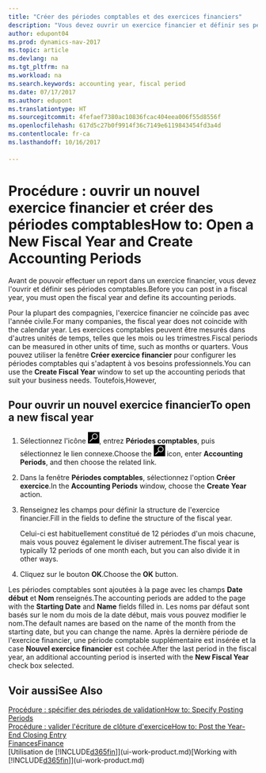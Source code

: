 ```yaml
---
title: "Créer des périodes comptables et des exercices financiers"
description: "Vous devez ouvrir un exercice financier et définir ses périodes comptables avant de pouvoir y effectuer des reports."
author: edupont04
ms.prod: dynamics-nav-2017
ms.topic: article
ms.devlang: na
ms.tgt_pltfrm: na
ms.workload: na
ms.search.keywords: accounting year, fiscal period
ms.date: 07/17/2017
ms.author: edupont
ms.translationtype: HT
ms.sourcegitcommit: 4fefaef7380ac10836fcac404eea006f55d8556f
ms.openlocfilehash: 617d5c27b0f9914f36c7149e6119843454fd3a4d
ms.contentlocale: fr-ca
ms.lasthandoff: 10/16/2017

---
```

# <a name="how-to-open-a-new-fiscal-year-and-create-accounting-periods"></a><span data-ttu-id="f5da4-103">Procédure : ouvrir un nouvel exercice financier et créer des périodes comptables</span><span class="sxs-lookup"><span data-stu-id="f5da4-103">How to: Open a New Fiscal Year and Create Accounting Periods</span></span>
<span data-ttu-id="f5da4-104">Avant de pouvoir effectuer un report dans un exercice financier, vous devez l'ouvrir et définir ses périodes comptables.</span><span class="sxs-lookup"><span data-stu-id="f5da4-104">Before you can post in a fiscal year, you must open the fiscal year and define its accounting periods.</span></span>  

<span data-ttu-id="f5da4-105">Pour la plupart des compagnies, l'exercice financier ne coïncide pas avec l'année civile.</span><span class="sxs-lookup"><span data-stu-id="f5da4-105">For many companies, the fiscal year does not coincide with the calendar year.</span></span> <span data-ttu-id="f5da4-106">Les exercices comptables peuvent être mesurés dans d'autres unités de temps, telles que les mois ou les trimestres.</span><span class="sxs-lookup"><span data-stu-id="f5da4-106">Fiscal periods can be measured in other units of time, such as months or quarters.</span></span> <span data-ttu-id="f5da4-107">Vous pouvez utiliser la fenêtre **Créer exercice financier** pour configurer les périodes comptables qui s'adaptent à vos besoins professionnels.</span><span class="sxs-lookup"><span data-stu-id="f5da4-107">You can use the **Create Fiscal Year** window to set up the accounting periods that suit your business needs.</span></span> <span data-ttu-id="f5da4-108">Toutefois,</span><span class="sxs-lookup"><span data-stu-id="f5da4-108">However,</span></span>   

## <a name="to-open-a-new-fiscal-year"></a><span data-ttu-id="f5da4-109">Pour ouvrir un nouvel exercice financier</span><span class="sxs-lookup"><span data-stu-id="f5da4-109">To open a new fiscal year</span></span>
1. <span data-ttu-id="f5da4-110">Sélectionnez l'icône ![Page ou état pour la recherche](media/ui-search/search_small.png "Page ou état pour la recherche"), entrez **Périodes comptables**, puis sélectionnez le lien connexe.</span><span class="sxs-lookup"><span data-stu-id="f5da4-110">Choose the ![Search for Page or Report](media/ui-search/search_small.png "Search for Page or Report icon") icon, enter **Accounting Periods**, and then choose the related link.</span></span>
2. <span data-ttu-id="f5da4-111">Dans la fenêtre **Périodes comptables**, sélectionnez l'option **Créer exercice**.</span><span class="sxs-lookup"><span data-stu-id="f5da4-111">In the **Accounting Periods** window, choose the **Create Year** action.</span></span>
3. <span data-ttu-id="f5da4-112">Renseignez les champs pour définir la structure de l'exercice financier.</span><span class="sxs-lookup"><span data-stu-id="f5da4-112">Fill in the fields to define the structure of the fiscal year.</span></span>

    <span data-ttu-id="f5da4-113">Celui-ci est habituellement constitué de 12 périodes d'un mois chacune, mais vous pouvez également le diviser autrement.</span><span class="sxs-lookup"><span data-stu-id="f5da4-113">The fiscal year is typically 12 periods of one month each, but you can also divide it in other ways.</span></span>
4. <span data-ttu-id="f5da4-114">Cliquez sur le bouton **OK**.</span><span class="sxs-lookup"><span data-stu-id="f5da4-114">Choose the **OK** button.</span></span>

<span data-ttu-id="f5da4-115">Les périodes comptables sont ajoutées à la page avec les champs **Date début** et **Nom** renseignés.</span><span class="sxs-lookup"><span data-stu-id="f5da4-115">The accounting periods are added to the page with the **Starting Date** and **Name** fields filled in.</span></span> <span data-ttu-id="f5da4-116">Les noms par défaut sont basés sur le nom du mois de la date début, mais vous pouvez modifier le nom.</span><span class="sxs-lookup"><span data-stu-id="f5da4-116">The default names are based on the name of the month from the starting date, but you can change the name.</span></span> <span data-ttu-id="f5da4-117">Après la dernière période de l'exercice financier, une période comptable supplémentaire est insérée et la case **Nouvel exercice financier** est cochée.</span><span class="sxs-lookup"><span data-stu-id="f5da4-117">After the last period in the fiscal year, an additional accounting period is inserted with the **New Fiscal Year** check box selected.</span></span>  


## <a name="see-also"></a><span data-ttu-id="f5da4-118">Voir aussi</span><span class="sxs-lookup"><span data-stu-id="f5da4-118">See Also</span></span>
[<span data-ttu-id="f5da4-119">Procédure : spécifier des périodes de validation</span><span class="sxs-lookup"><span data-stu-id="f5da4-119">How to: Specify Posting Periods</span></span>](finance-how-specify-posting-periods.md)  
[<span data-ttu-id="f5da4-120">Procédure : valider l'écriture de clôture d'exercice</span><span class="sxs-lookup"><span data-stu-id="f5da4-120">How to: Post the Year-End Closing Entry</span></span>](year-how-post-year-end-close-entry.md)  
[<span data-ttu-id="f5da4-121">Finances</span><span class="sxs-lookup"><span data-stu-id="f5da4-121">Finance</span></span>](finance.md)  
<span data-ttu-id="f5da4-122">[Utilisation de [!INCLUDE[d365fin](includes/d365fin_md.md)]](ui-work-product.md)</span><span class="sxs-lookup"><span data-stu-id="f5da4-122">[Working with [!INCLUDE[d365fin](includes/d365fin_md.md)]](ui-work-product.md)</span></span>

